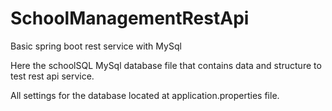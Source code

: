 # SchoolManagementRestApi

Basic spring boot rest service with MySql       

Here the schoolSQL MySql database file that contains data and structure to test rest api service.

All settings for the database located at application.properties file.
